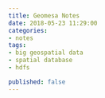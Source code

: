 ```yaml
---
title: Geomesa Notes
date: 2018-05-23 11:29:00
categories:
- notes
tags:
- big geospatial data
- spatial database
- hdfs

published: false
---
```


